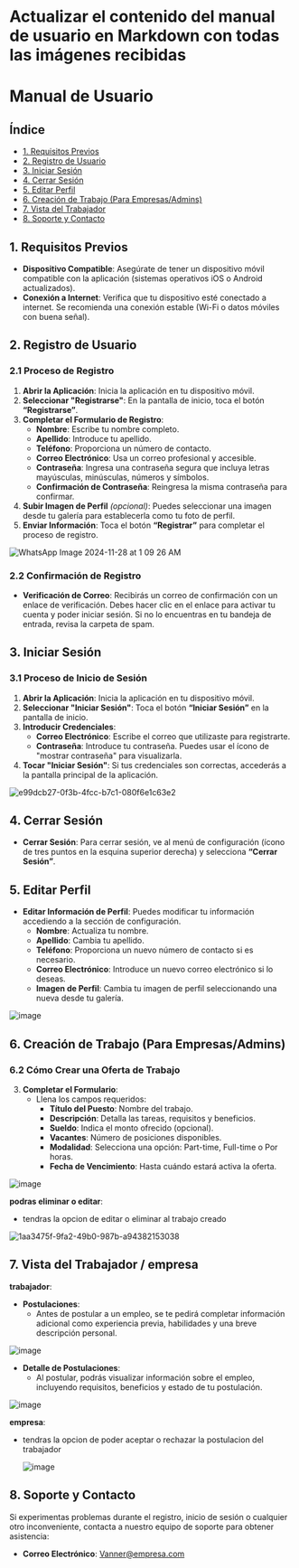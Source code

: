 # Actualizar el contenido del manual de usuario en Markdown con todas las imágenes recibidas

# Manual de Usuario

## Índice
- [1. Requisitos Previos](#1-requisitos-previos)
- [2. Registro de Usuario](#2-registro-de-usuario)
- [3. Iniciar Sesión](#3-iniciar-sesion)
- [4. Cerrar Sesión](#4-cerrar-sesion)
- [5. Editar Perfil](#5-editar-perfil)
- [6. Creación de Trabajo (Para Empresas/Admins)](#6-creacion-de-trabajo-para-empresasadmins)
- [7. Vista del Trabajador](#7-vista-del-trabajador)
- [8. Soporte y Contacto](#8-soporte-y-contacto)

## 1. Requisitos Previos
- **Dispositivo Compatible**: Asegúrate de tener un dispositivo móvil compatible con la aplicación (sistemas operativos iOS o Android actualizados).
- **Conexión a Internet**: Verifica que tu dispositivo esté conectado a internet. Se recomienda una conexión estable (Wi-Fi o datos móviles con buena señal).

## 2. Registro de Usuario
### 2.1 Proceso de Registro
1. **Abrir la Aplicación**: Inicia la aplicación en tu dispositivo móvil.
2. **Seleccionar "Registrarse"**: En la pantalla de inicio, toca el botón **“Registrarse”**.
3. **Completar el Formulario de Registro**:
   - **Nombre**: Escribe tu nombre completo.
   - **Apellido**: Introduce tu apellido.
   - **Teléfono**: Proporciona un número de contacto.
   - **Correo Electrónico**: Usa un correo profesional y accesible.
   - **Contraseña**: Ingresa una contraseña segura que incluya letras mayúsculas, minúsculas, números y símbolos.
   - **Confirmación de Contraseña**: Reingresa la misma contraseña para confirmar.
4. **Subir Imagen de Perfil** *(opcional)*: Puedes seleccionar una imagen desde tu galería para establecerla como tu foto de perfil.
5. **Enviar Información**: Toca el botón **“Registrar”** para completar el proceso de registro.

![WhatsApp Image 2024-11-28 at 1 09 26 AM](https://github.com/user-attachments/assets/b29bbb15-e025-4db1-890d-5849c352297a)


### 2.2 Confirmación de Registro
- **Verificación de Correo**: Recibirás un correo de confirmación con un enlace de verificación. Debes hacer clic en el enlace para activar tu cuenta y poder iniciar sesión. Si no lo encuentras en tu bandeja de entrada, revisa la carpeta de spam.

## 3. Iniciar Sesión
### 3.1 Proceso de Inicio de Sesión
1. **Abrir la Aplicación**: Inicia la aplicación en tu dispositivo móvil.
2. **Seleccionar "Iniciar Sesión"**: Toca el botón **“Iniciar Sesión”** en la pantalla de inicio.
3. **Introducir Credenciales**:
   - **Correo Electrónico**: Escribe el correo que utilizaste para registrarte.
   - **Contraseña**: Introduce tu contraseña. Puedes usar el ícono de "mostrar contraseña" para visualizarla.
4. **Tocar "Iniciar Sesión"**: Si tus credenciales son correctas, accederás a la pantalla principal de la aplicación.

![e99dcb27-0f3b-4fcc-b7c1-080f6e1c63e2](https://github.com/user-attachments/assets/c4b8dbd7-901d-4e0e-803b-5f2c47c7151e)


## 4. Cerrar Sesión
- **Cerrar Sesión**: Para cerrar sesión, ve al menú de configuración (ícono de tres puntos en la esquina superior derecha) y selecciona **“Cerrar Sesión”**.


## 5. Editar Perfil
- **Editar Información de Perfil**: Puedes modificar tu información accediendo a la sección de configuración.
  - **Nombre**: Actualiza tu nombre.
  - **Apellido**: Cambia tu apellido.
  - **Teléfono**: Proporciona un nuevo número de contacto si es necesario.
  - **Correo Electrónico**: Introduce un nuevo correo electrónico si lo deseas.
  - **Imagen de Perfil**: Cambia tu imagen de perfil seleccionando una nueva desde tu galería.

![image](https://github.com/user-attachments/assets/d1498e23-b3f1-4864-bdef-2597126c4c64)

## 6. Creación de Trabajo (Para Empresas/Admins)

### 6.2 Cómo Crear una Oferta de Trabajo
3. **Completar el Formulario**:
   - Llena los campos requeridos:
     - **Título del Puesto**: Nombre del trabajo.
     - **Descripción**: Detalla las tareas, requisitos y beneficios.
     - **Sueldo**: Indica el monto ofrecido (opcional).
     - **Vacantes**: Número de posiciones disponibles.
     - **Modalidad**: Selecciona una opción: Part-time, Full-time o Por horas.
     - **Fecha de Vencimiento**: Hasta cuándo estará activa la oferta.

![image](https://github.com/user-attachments/assets/d07db95c-317f-4828-bb1e-bc972937454d)

**podras eliminar o editar**:

- tendras la opcion de editar o eliminar al trabajo creado

![1aa3475f-9fa2-49b0-987b-a94382153038](https://github.com/user-attachments/assets/73752b54-dc52-4c79-853d-c25b07ce1945)


## 7. Vista del Trabajador / empresa

**trabajador**:

- **Postulaciones**:
  - Antes de postular a un empleo, se te pedirá completar información adicional como experiencia previa, habilidades y una breve descripción personal.

 ![image](https://github.com/user-attachments/assets/d07db95c-317f-4828-bb1e-bc972937454d)
 
- **Detalle de Postulaciones**:
  - Al postular, podrás visualizar información sobre el empleo, incluyendo requisitos, beneficios y estado de tu postulación.

![image](https://github.com/user-attachments/assets/e4e23922-0623-4161-bd17-9d7e60300b52)

**empresa**:

- tendras la opcion de poder aceptar o rechazar la postulacion del trabajador

  ![image](https://github.com/user-attachments/assets/186f135b-ae52-4286-8683-198ca4b0bdae)


## 8. Soporte y Contacto
Si experimentas problemas durante el registro, inicio de sesión o cualquier otro inconveniente, contacta a nuestro equipo de soporte para obtener asistencia:

- **Correo Electrónico**: Vanner@empresa.com

